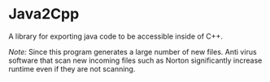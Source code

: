 # Java2Cpp
A library for exporting java code to be accessible inside of C++.

*Note:* Since this program generates a large number of new files. Anti virus software that scan new incoming files such as Norton significantly increase runtime even if they are not scanning.
